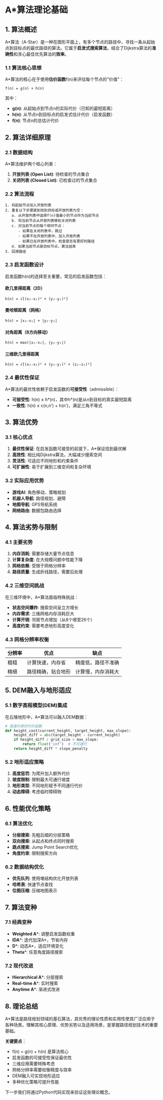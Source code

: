 # A*算法理论基础

## 1. 算法概述

A*算法（A-Star）是一种在图形平面上，有多个节点的路径中，寻找一条从起始点到目标点的最优路径的算法。它属于**启发式搜索算法**，结合了Dijkstra算法的**准确性**和贪心最佳优先算法的**效率**。

### 1.1 算法核心思想

A*算法的核心在于使用**估价函数**f(n)来评估每个节点的"价值"：

```
f(n) = g(n) + h(n)
```

其中：
- **g(n)**: 从起始点到节点n的实际代价（已知的最短距离）
- **h(n)**: 从节点n到目标点的启发式估计代价（启发函数）
- **f(n)**: 节点n的总估计代价

## 2. 算法详细原理

### 2.1 数据结构

A*算法维护两个核心列表：

1. **开放列表 (Open List)**: 待检查的节点集合
2. **关闭列表 (Closed List)**: 已检查过的节点集合

### 2.2 算法流程

```
1. 将起始节点加入开放列表
2. 重复以下步骤直到找到目标或开放列表为空：
   a. 从开放列表中选择f(n)值最小的节点作为当前节点
   b. 将当前节点从开放列表移到关闭列表
   c. 对当前节点的每个相邻节点：
      - 如果在关闭列表中，跳过
      - 如果不在开放列表中，加入开放列表
      - 如果已在开放列表中，检查是否有更好的路径
   d. 如果当前节点是目标节点，算法结束
3. 回溯路径
```

### 2.3 启发函数设计

启发函数h(n)的选择至关重要，常见的启发函数包括：

#### 欧几里得距离（2D）
```
h(n) = √[(x₂-x₁)² + (y₂-y₁)²]
```

#### 曼哈顿距离（网格）
```
h(n) = |x₂-x₁| + |y₂-y₁|
```

#### 对角距离（8方向移动）
```
h(n) = max(|x₂-x₁|, |y₂-y₁|)
```

#### 三维欧几里得距离
```
h(n) = √[(x₂-x₁)² + (y₂-y₁)² + (z₂-z₁)²]
```

### 2.4 最优性保证

A*算法的最优性依赖于启发函数的**可接受性**（admissible）：

- **可接受性**: h(n) ≤ h*(n)，其中h*(n)是从n到目标的真实最短距离
- **一致性**: h(n) ≤ c(n,n') + h(n')，满足三角不等式

## 3. 算法优势

### 3.1 核心优点

1. **最优性保证**: 在启发函数可接受的前提下，A*保证找到最优解
2. **高效性**: 相比纯Dijkstra算法，大幅减少搜索空间
3. **灵活性**: 可适应不同地形和约束条件
4. **可扩展性**: 易于扩展到三维空间和复杂环境

### 3.2 实际应用优势

- **游戏AI**: 角色移动、策略规划
- **机器人导航**: 路径规划、避障
- **地图导航**: GPS导航系统
- **网络路由**: 数据包路由选择

## 4. 算法劣势与限制

### 4.1 主要劣势

1. **内存消耗**: 需要存储大量节点信息
2. **计算复杂度**: 在大规模问题中性能下降
3. **网格依赖**: 受限于网格分辨率
4. **路径质量**: 生成折线路径，需要后处理

### 4.2 三维空间挑战

在三维环境中，A*算法面临特殊挑战：

- **状态空间爆炸**: 搜索空间呈立方增长
- **内存需求**: 三维网格内存消耗巨大
- **计算开销**: 邻居节点增加（从8个增至26个）
- **高度约束**: 需要考虑地形高度变化

### 4.3 网格分辨率权衡

| 分辨率 | 优点 | 缺点 |
|--------|------|------|
| 粗糙 | 计算快速，内存省 | 精度低，路径不准确 |
| 精细 | 路径精确，贴合地形 | 计算慢，内存消耗大 |

## 5. DEM融入与地形适应

### 5.1 数字高程模型(DEM)集成

在丘陵地形中，A*算法可以融入DEM数据：

```python
# 高度约束的代价函数
def height_cost(current_height, target_height, max_slope):
    height_diff = abs(target_height - current_height)
    if height_diff / grid_size > max_slope:
        return float('inf')  # 不可通行
    return height_diff * slope_penalty
```

### 5.2 地形适应策略

1. **高度惩罚**: 为爬升加入额外代价
2. **坡度限制**: 限制最大可通行坡度
3. **地形类型**: 不同地形赋予不同通行代价
4. **动态障碍**: 考虑临时障碍物

## 6. 性能优化策略

### 6.1 算法优化

- **分层搜索**: 先粗后细的分层策略
- **双向搜索**: 从起点和终点同时搜索
- **跳点搜索**: Jump Point Search优化
- **角度约束**: 限制搜索方向

### 6.2 数据结构优化

- **优先队列**: 使用堆结构优化开放列表
- **哈希表**: 快速节点查找
- **位图压缩**: 压缩地图表示

## 7. 算法变种

### 7.1 经典变种

- **Weighted A***: 调整启发函数权重
- **IDA***: 迭代加深A*，节省内存
- **D***: 动态A*，适应环境变化
- **Theta***: 任意角度路径搜索

### 7.2 现代改进

- **Hierarchical A***: 分层搜索
- **Real-time A***: 实时搜索
- **Anytime A***: 渐进式改进

## 8. 理论总结

A*算法是路径规划领域的基石算法，其优秀的理论性质和实用性使其广泛应用于各种场景。理解其核心原理、优势劣势以及适用场景，是掌握路径规划技术的重要基础。

**关键要点**：
- f(n) = g(n) + h(n) 是算法核心
- 启发函数的可接受性保证最优性
- 三维应用需要特殊考虑
- 网格分辨率需要权衡精度与效率
- DEM融入可实现地形适应
- 多种优化策略可提升性能

下一步我们将通过Python代码实现来验证这些理论概念。 